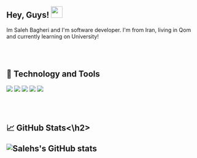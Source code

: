 <h2>Hey, Guys! <img src="https://raw.githubusercontent.com/MartinHeinz/MartinHeinz/master/wave.gif" width="30px"></h2>
Im Saleh Bagheri and I'm software developer. I'm from Iran, living in Qom and currently learning on University! 

<br><br>
<h2>🔧 Technology and Tools</h2>

![](https://img.shields.io/badge/OS-Windows10-informational?style=for-the-badge&logo=Windows&logoColor=white&color=2bbc8a)
![](https://img.shields.io/badge/Editor-Visual-Studio-informational?style=for-the-badge&logo=VisualStudio&logoColor=white&color=2bbc8a)
![](https://img.shields.io/badge/Code-Python-informational?style=for-the-badge&logo=Python&logoColor=white&color=2bbc8a)
![](https://img.shields.io/badge/Code-CSharp-informational?style=for-the-badge&logo=CSharp&logoColor=white&color=2bbc8a)
![](https://img.shields.io/badge/Game-Engine-Unity-informational?style=for-the-badge&logo=Unity&logoColor=white&color=2bbc8a)

<br><br>
<h2>📈 GitHub Stats<\h2>
  
![Salehs's GitHub stats](https://github-readme-stats.vercel.app/api?username=salehb02&theme=dark&show_icons=true)
